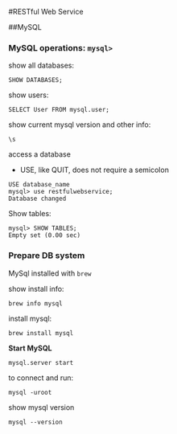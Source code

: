 #RESTful Web Service

##MySQL


### MySQL operations: `mysql>`

show all databases:

```mysql
SHOW DATABASES;
```

show users:

```shell
SELECT User FROM mysql.user; 
```

show current mysql version and other info:

```shell
\s
```

access a database 
- USE, like QUIT, does not require a semicolon

```shell
USE database_name
mysql> use restfulwebservice;
Database changed
```

Show tables:

```shell
mysql> SHOW TABLES;
Empty set (0.00 sec)
```


### Prepare DB system

MySql installed with `brew`

show install info:

```shell
brew info mysql
```

install mysql:

```shell
brew install mysql
```

**Start MySQL**

```shell
mysql.server start
```

to connect and run:

```shell
mysql -uroot
```

show mysql version

```shell
mysql --version
```
